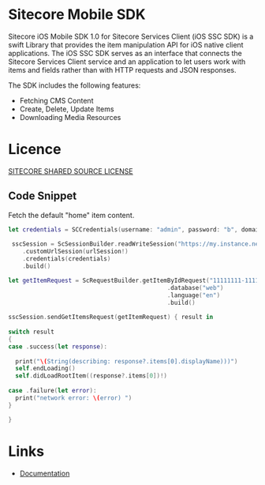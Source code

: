 Sitecore Mobile SDK
========

Sitecore iOS Mobile SDK 1.0 for Sitecore Services Client (iOS SSC SDK) is a swift Library that provides the item manipulation API for iOS native client applications. 
The iOS SSC SDK serves as an interface that connects the Sitecore Services Client service and an application to let users work with items and fields rather than with HTTP requests and JSON responses.

The SDK includes the following features:

* Fetching CMS Content
* Create, Delete, Update Items
* Downloading Media Resources

# Licence
[SITECORE SHARED SOURCE LICENSE](https://github.com/Sitecore/Sitecore.MobileSDK.Swift/blob/master/license.txt)

## Code Snippet

Fetch the default "home" item content. 

```swift
let credentials = SCCredentials(username: "admin", password: "b", domain: "Sitecore")
 
 sscSession = ScSessionBuilder.readWriteSession("https://my.instance.net")
    .customUrlSession(urlSession!)
    .credentials(credentials)
    .build()

let getItemRequest = ScRequestBuilder.getItemByIdRequest("11111111-1111-1111-1111-111111111111")
                                             .database("web")
                                             .language("en")
                                             .build()
  
sscSession.sendGetItemsRequest(getItemRequest) { result in
  
switch result
{
case .success(let response):
  
  print("\(String(describing: response?.items[0].displayName)))")
  self.endLoading()
  self.didLoadRootItem((response?.items[0])!)
  
case .failure(let error):
  print("network error: \(error) ")
}

}

```

# Links
- [Documentation](https://github.com/Sitecore/Sitecore.MobileSDK.Swift/releases/download/1.0/Sitecore_Mobile_SDK_Swift_Developers_Guide.docx)
